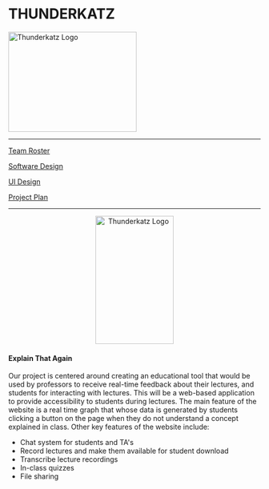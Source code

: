 # THUNDERKATZ
<img src="https://raw.githubusercontent.com/r-meagher/CS2212Group14/master/resources/Thunderkatz.png?token=AX4KmmAKGiGzDJs1oEqBVhG93DG5u0-Pks5YmhyjwA%3D%3D" alt="Thunderkatz Logo" width="256" height="200">

---
[Team Roster](../CS2212Group14/teamroster)

[Software Design](../CS2212Group14/softwareDesign) 

[UI Design](../CS2212Group14/UIDesign)

[Project Plan](../CS2212Group14/projectPlan)

---

<!-- Latest compiled and minified CSS -->
<link rel="stylesheet" href="https://maxcdn.bootstrapcdn.com/bootstrap/3.3.7/css/bootstrap.min.css" integrity="sha384-BVYiiSIFeK1dGmJRAkycuHAHRg32OmUcww7on3RYdg4Va+PmSTsz/K68vbdEjh4u" crossorigin="anonymous">

<p align="center">
<img src="https://raw.githubusercontent.com/r-meagher/CS2212Group14/master/resources/ETA.png?token=AX4KmspZsUi29gtL-eyxU8UAL7rp4pA8ks5Ymh0kwA%3D%3D" alt="Thunderkatz Logo" width="156" height="256" class="center">
</p>

#### Explain That Again
Our project is centered around creating an educational tool that would be used by professors to receive real-time feedback about their lectures, and students for interacting with lectures. This will be a web-based application to provide accessibility to students during lectures. The main feature of the website is a real time graph that whose data is generated by students clicking a button on the page when they do not understand a concept explained in class.
Other key features of the website include:
  * Chat system for students and TA's
  * Record lectures and make them available for student download
  * Transcribe lecture recordings
  * In-class quizzes
  * File sharing 













